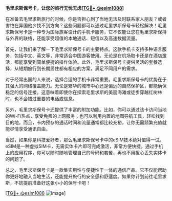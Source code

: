 **毛里求斯保号卡，让您的旅行无忧无虑[[TG💪+ @esim1088](https://t.me/s/esim1088)]**

在准备去毛里求斯旅行的时候，你是否担心到了当地无法及时联系家人朋友？或者害怕在异国他乡找不到方向？这些问题都可以通过毛里求斯保号卡轻松解决！毛里求斯保号卡是一种专为国际旅客设计的手机卡服务，它不仅能让您在毛里求斯保持与外界的联络，还能享受超值的本地通话、短信以及高速数据流量。

首先，让我们来了解一下毛里求斯保号卡的主要特点。这款手机卡支持多种语言服务，包括中文、英文等，非常适合中国游客使用。无论是在机场取卡还是在酒店激活，都能享受到简单便捷的操作体验。此外，毛里求斯保号卡提供灵活的套餐选择，从短期旅行到长期居住都有相应的方案，满足不同用户的需求。

对于经常出国的人来说，选择合适的手机卡非常重要。毛里求斯保号卡的优势在于其强大的网络覆盖能力。无论是繁华的城市中心还是偏远的自然保护区，都能确保稳定的信号连接。这意味着即使你在探索毛里求斯的美丽海滩或徒步穿越红树林时，也不会错过重要的电话或信息。

另外，毛里求斯保号卡还提供了丰富的附加功能。比如，你可以通过该卡访问当地的Wi-Fi热点，享受免费的上网服务；也可以利用内置的地图导航工具，轻松找到目的地。而且，卡内预存的通话时间和流量通常都比较充裕，让你无需频繁充值就能尽情享受通讯自由。

当然，如果你是科技爱好者，那么毛里求斯保号卡中的eSIM技术绝对值得一试。eSIM是一种虚拟SIM卡，无需实体卡片即可完成激活，非常方便快捷。通过手机上的应用程序，你可以随时随地管理自己的号码和套餐，再也不用担心丢失实体卡的问题了。

总之，毛里求斯保号卡是一款集实用性与便捷性于一体的通信产品。它不仅能帮助你更好地融入当地生活，还能提升旅行的安全感和舒适度。如果你计划前往毛里求斯，不妨提前准备好这张小小的保号卡吧！

[[TG💪+ @esim1088](https://t.me/s/esim1088) ![Image](https://i.postimg.cc/4NQfJmqS/Snipaste-2025-05-13-00-14-12.png)]